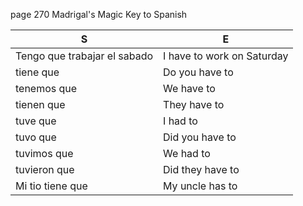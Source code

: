 
page 270
Madrigal's Magic Key to Spanish

| S  | E |
| ------------- | ------------- |
| Tengo que trabajar el sabado   |  I have to work on Saturday |
| tiene que           | Do you have to |
| tenemos que         | We have to |
| tienen que          | They have to |
| tuve que            | I had to |
| tuvo que            | Did you have to |
| tuvimos que         | We had to |
| tuvieron que        | Did they have to |
| Mi tio tiene que    | My uncle has to |
